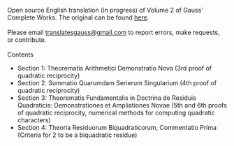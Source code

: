 Open source English translation (in progress) of Volume 2 of Gauss' Complete Works.  The original can be found <a href="https://gdz.sub.uni-goettingen.de/id/PPN23599524X">here</a>. <br> <br>
Please email translatesgauss@gmail.com to report errors, make requests, or contribute. <br><br>
Contents <br>
- Section 1: Theorematis Arithmetici Demonstratio Nova (3rd proof of quadratic reciprocity)<br>
- Section 2: Summatio Quarumdam Serierum Singularium (4th proof of quadratic reciprocity)<br>
- Section 3: Theorematis Fundamentalis in Doctrina de Residuis Quadraticis: Demonstrationes et Ampliationes Novae (5th and 6th proofs of quadratic reciprocity, numerical methods for computing quadratic characters)
- Section 4: Theoria Residuorum Biquadraticorum, Commentatio Prima (Criteria for 2 to be a biquadratic residue) 
